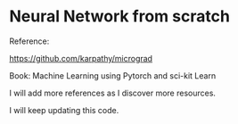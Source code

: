 # Neural Network from scratch

Reference:

https://github.com/karpathy/micrograd

Book: Machine Learning using Pytorch and sci-kit Learn

I will add more references as I discover more resources.


I will keep updating this code.
